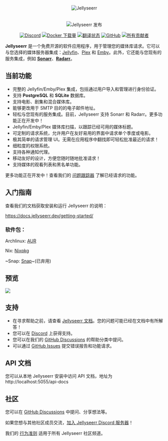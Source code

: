 <p align="center">
<img src="https://edas-hz.oss-cn-hangzhou.aliyuncs.com/edas-apps/charts-store/jellyseerr/image/logo_full.svg" alt="Jellyseerr" style="margin: 20px 0;">
</p>
<p align="center">
<img src="https://edas-hz.oss-cn-hangzhou.aliyuncs.com/edas-apps/charts-store/jellyseerr/image/badge.svg" alt="Jellyseerr 发布" />
<p align="center">
<a href="https://discord.gg/ckbvBtDJgC"><img src="https://edas-hz.oss-cn-hangzhou.aliyuncs.com/edas-apps/charts-store/jellyseerr/image/68747470733a2f2f696d672e736869656c64732e696f2f646973636f72642f393532363536313737393234333030393332.svg" alt="Discord"></a>
<a href="https://hub.docker.com/r/fallenbagel/jellyseerr"><img src="https://edas-hz.oss-cn-hangzhou.aliyuncs.com/edas-apps/charts-store/jellyseerr/image/68747470733a2f2f696d672e736869656c64732e696f2f646f636b65722f70756c6c732f66616c6c656e626167656c2f6a656c6c797365657272.svg" alt="Docker 下载量"></a>
<a href="http://translate.jellyseerr.dev/engage/jellyseerr/"><img src="https://edas-hz.oss-cn-hangzhou.aliyuncs.com/edas-apps/charts-store/jellyseerr/image/687474703a2f2f7472616e736c6174652e6a656c6c7973656572722e6465762f7769646765742f6a656c6c7973656572722f6a656c6c7973656572722d66726f6e74656e642f7376672d62616467652e737667.svg" alt="翻译状态" /></a>
<a href="https://github.com/fallenbagel/jellyseerr/blob/develop/LICENSE"><img alt="GitHub" src="https://edas-hz.oss-cn-hangzhou.aliyuncs.com/edas-apps/charts-store/jellyseerr/image/68747470733a2f2f696d672e736869656c64732e696f2f6769746875622f6c6963656e73652f66616c6c656e626167656c2f6a656c6c797365657272.svg"></a>
<!-- ALL-CONTRIBUTORS-BADGE:START - Do not remove or modify this section -->
<a href="#contributors-"><img alt="所有贡献者" src="https://edas-hz.oss-cn-hangzhou.aliyuncs.com/edas-apps/charts-store/jellyseerr/image/all_contributors-69-orange.svg"/></a>
<!-- ALL-CONTRIBUTORS-BADGE:END -->

**Jellyseerr** 是一个免费开源的软件应用程序，用于管理您的媒体库请求。它可以与您选择的媒体服务器集成：[Jellyfin](https://jellyfin.org)、[Plex](https://plex.tv) 和 [Emby](https://emby.media/)。此外，它还能与您现有的服务集成，例如 **[Sonarr](https://sonarr.tv/)**、**[Radarr](https://radarr.video/)**。

## 当前功能

- 完整的 Jellyfin/Emby/Plex 集成，包括通过用户导入和管理进行身份验证。
- 支持 **PostgreSQL** 和 **SQLite** 数据库。
- 支持电影、剧集和混合媒体库。
- 能够更改用于 SMTP 目的的电子邮件地址。
- 轻松与您现有的服务集成。目前，Jellyseerr 支持 Sonarr 和 Radarr。更多功能正在开发中！
- Jellyfin/Emby/Plex 媒体库扫描，以跟踪已经可用的媒体标题。
- 可定制的请求系统，允许用户在友好易用的界面中请求单个季度或电影。
- 极其简单的请求管理 UI。无需在应用程序中翻找即可轻松批准最近的请求！
- 细粒度的权限系统。
- 支持各种通知代理。
- 移动友好的设计，方便您随时随地批准请求！
- 支持媒体的观看列表和黑名单功能。

更多功能正在开发中！查看我们的 [问题跟踪器](https://github.com/fallenbagel/jellyseerr/issues) 了解已经请求的功能。

## 入门指南

查看我们的文档获取安装和运行 Jellyseerr 的说明：

https://docs.jellyseerr.dev/getting-started/

### 软件包：

Archlinux: [AUR](https://aur.archlinux.org/packages/jellyseerr)

Nix: [Nixpkg](https://search.nixos.org/packages?channel=unstable&show=jellyseerr)

~Snap: [Snap](https://snapcraft.io/jellyseerr)~(已弃用)

## 预览

<img src="https://edas-hz.oss-cn-hangzhou.aliyuncs.com/edas-apps/charts-store/jellyseerr/image/preview.jpg">

## 支持

- 在寻求帮助之前，请查看 [Jellyseerr 文档](https://docs.jellyseerr.dev)。您的问题可能已经在文档中有所解答！
- 您可以在 [Discord](https://discord.gg/ckbvBtDJgC) 上获得支持。
- 您可以在我们的 [GitHub Discussions](https://github.com/fallenbagel/jellyseerr/discussions) 的帮助分类中提问。
- 可以通过 [GitHub Issues](https://github.com/fallenbagel/jellyseerr/issues) 提交错误报告和功能请求。

## API 文档

您可以从本地 Jellyseerr 安装中访问 API 文档，地址为 http://localhost:5055/api-docs

## 社区

您可以在 [GitHub Discussions](https://github.com/fallenbagel/jellyseerr/discussions) 中提问、分享想法等。

如果您想与其他社区成员交流，[加入 Jellyseerr Discord 服务器](https://discord.gg/ckbvBtDJgC)！

我们的 [行为准则](https://github.com/fallenbagel/jellyseerr/blob/develop/CODE_OF_CONDUCT.md) 适用于所有 Jellyseerr 社区频道。